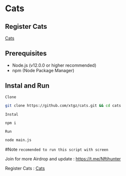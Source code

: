 # Cats

## Register Cats

[Cats](https://t.me/catsgang_bot/join?startapp=936s1rtfNgcSKtCAFAIe9)

## Prerequisites

- Node.js (v12.0.0 or higher recommended)
- npm (Node Package Manager)

## Instal and Run

```Clone```

```bash
git clone https://github.com/xtgz/cats.git && cd cats
```

```Instal```

```bash
npm i
```

```Run```

```bash
node main.js
```


#Note
```recomended to run this script with screen```

Join for more Airdrop and update : https://t.me/Nftihunter

Register Cats : [Cats](https://t.me/catsgang_bot/join?startapp=936s1rtfNgcSKtCAFAIe9)
